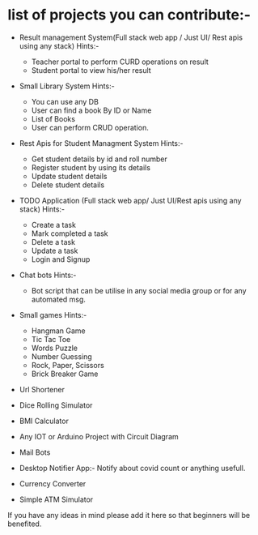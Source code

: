 # list of projects you can contribute:-

* Result  management System(Full stack web app / Just UI/ Rest apis using any stack)
Hints:-
    * Teacher portal to perform CURD operations on result
    * Student portal to view his/her result
    
* Small Library System
Hints:- 
    * You can use any DB
    * User can find a book By ID or Name
    * List of Books
    * User can perform CRUD operation.


* Rest Apis for Student Managment System
Hints:- 
    * Get student details by id and roll number
    * Register student by using its details
    * Update student details
    * Delete student details


* TODO Application (Full stack web app/ Just UI/Rest apis using any stack)
Hints:-
    * Create a task
    * Mark completed a task
    * Delete a task
    * Update a task
    * Login and Signup

* Chat bots
Hints:- 
    * Bot script that can be utilise in any social media group or for any automated msg.
* Small games
Hints:-
    * Hangman Game 
    * Tic Tac Toe
    * Words Puzzle
    * Number Guessing
    * Rock, Paper, Scissors
    * Brick Breaker Game
* Url Shortener
* Dice Rolling Simulator
* BMI Calculator
* Any IOT or Arduino Project with Circuit Diagram
* Mail Bots
* Desktop Notifier App:- Notify about covid count or anything usefull.
* Currency Converter 
* Simple ATM Simulator


If you have any ideas in mind please add it here so that beginners will be benefited.
